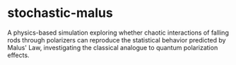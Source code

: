 # stochastic-malus
 A physics-based simulation exploring whether chaotic interactions of falling rods through polarizers can reproduce the statistical behavior predicted by Malus' Law, investigating the classical analogue to quantum polarization effects.
